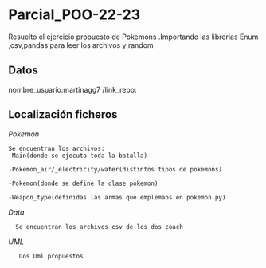 # Parcial_POO-22-23
Resuelto el ejercicio propuesto de Pokemons .Importando las librerias Enum ,csv,pandas para leer los archivos y random
## Datos
  nombre_usuario:martinagg7 /link_repo:
  
## Localización ficheros
  <em>Pokemon</em>
  
    Se encuentran los archivos:
    -Main(donde se ejecuta toda la batalla)
    
    -Pokemon_air/_electricity/water(distintos tipos de pokemons)
    
    -Pokemon(donde se define la clase pokemon)
    
    -Weapon_type(definidas las armas que emplemaos en pokemon.py)
    
 <em>Data</em>
 
      Se encuentran los archivos csv de los dos coach
      
 <em>UML</em>
 
       Dos Uml propuestos
 
